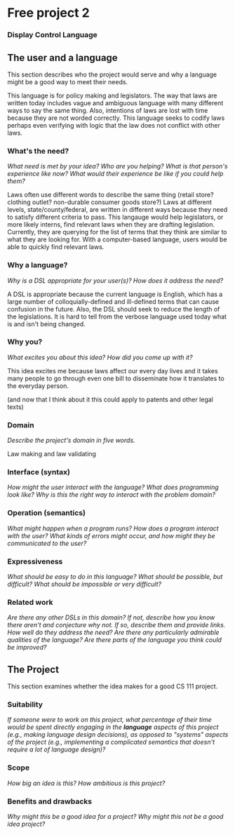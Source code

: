 # Free project 2

### Display Control Language

## The user and a language
This section describes who the project would serve and why a language might be a
good way to meet their needs.

This language is for policy making and legislators. The way that laws are written today includes vague and ambiguous language with many different ways to say the same thing. Also, intentions of laws are lost with time because they are not worded correctly. This language seeks to codify laws perhaps even verifying with logic that the law does not conflict with other laws.

### What's the need?
_What need is met by your idea? Who are you helping? What is that person's
experience like now? What would their experience be like if you could help 
them?_

Laws often use different words to describe the same thing (retail store? clothing outlet? non-durable consumer goods store?) Laws at different levels, state/county/federal, are written in different ways because they need to satisfy different criteria to pass. This langauge would help legislators, or more likely interns, find relevant laws when they are drafting legislation. Currently, they are querying for the list of terms that they think are similar to what they are looking for. With a computer-based language, users would be able to quickly find relevant laws.


### Why a language?
_Why is a DSL appropriate for your user(s)? How does it address the need?_

A DSL is appropriate because the current language is English, which has a large number of colloquially-defined and ill-defined terms that can cause confusion in the future. Also, the DSL should seek to reduce the length of the legislations. It is hard to tell from the verbose language used today what is and isn't being changed. 


### Why you?
_What excites you about this idea? How did you come up with it?_

This idea excites me because laws affect our every day lives and it takes many people to go through even one bill to disseminate how it translates to the everyday person.

(and now that I think about it this could apply to patents and other legal texts)

### Domain
_Describe the project's domain in five words._

Law making and law validating

### Interface (syntax)
_How might the user interact with the language? What does programming look 
like? Why is this the right way to interact with the problem domain?_ 



### Operation (semantics)
_What might happen when a program runs? How does a program interact with the
user? What kinds of errors might occur, and how might they be communicated to
the user?_


### Expressiveness
_What should be easy to do in this language? What should be possible, but
difficult? What should be impossible or very difficult?_


### Related work
_Are there any other DSLs in this domain? If not, describe how you know there
aren't and conjecture why not. If so, describe them and provide links. How well 
do they address the need? Are there any particularly admirable qualities of the
language? Are there parts of the language you think could be improved?_


## The Project
This section examines whether the idea makes for a good CS 111 project.


### Suitability
_If someone were to work on this project, what percentage of their time would be
spent directly engaging in the **language** aspects of this project (e.g.,
making language design decisions), as opposed to "systems" aspects of the
project (e.g., implementing a complicated semantics that doesn't require a lot
of language design)?_


### Scope
_How big an idea is this? How ambitious is this project?_


### Benefits and drawbacks
_Why might this be a good idea for a project? Why might this not be a good idea 
project?_

